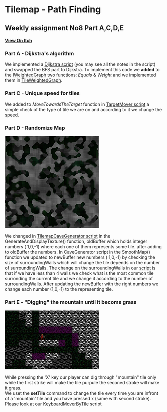 # Tilemap - Path Finding  
## Weekly assignment No8 Part A,C,D,E  

#### [View On Itch](https://game-dev-project-d-a-y.itch.io/dijkstracave)
    
    
### Part A - Dijkstra's algorithm   
We implemented a [Dijkstra script](https://github.com/Game-Dev-Project-D-A-Y/05-tilemap-pathfinding/blob/master/Assets/Scripts/5-dijkstra/Dijkstra.cs) (you may see all the  notes in the script)  and swapped the BFS part to Dijkstra. To implement this code we **added** to the [IWeightedGraph](https://github.com/Game-Dev-Project-D-A-Y/05-tilemap-pathfinding/blob/master/Assets/Scripts/5-dijkstra/IWeightedGraph.cs) two functions: _Equals_ & _Weight_ and we implemented them in [TileWeightedGraph](https://github.com/Game-Dev-Project-D-A-Y/05-tilemap-pathfinding/blob/master/Assets/Scripts/5-dijkstra/TileWeightedGraph.cs).    
    
### Part C - Unique speed for tiles
We added to _MoveTowardsTheTarget_ function in [TargetMover script](https://github.com/Game-Dev-Project-D-A-Y/05-tilemap-pathfinding/blob/master/Assets/Scripts/2-player/TargetMover.cs) a simple check of the type of tile we are on and according to it we change the speed.  

### Part D - Randomize Map   
<img src=https://github.com/Game-Dev-Project-D-A-Y/05-tilemap-pathfinding/blob/master/Generate%20Map.jpg width="300"/>    
    
    
We changed in [TilemapCaveGenerator script](https://github.com/Game-Dev-Project-D-A-Y/05-tilemap-pathfinding/blob/master/Assets/Scripts/4-generation/TilemapCaveGenerator.cs) in the GenerateAndDisplayTexture() function, oldBuffer which holds integer numbers ( 1,0,-1) where each one of them represents some tile.
after adding to oldBuffer the numbers. In CaveGenerator script in the SmoothMap() function we updated to newBuffer new numbers ( 1,0,-1) by checking the size of surroundingWalls which will change the tile depends on the number of surroundingWalls.
The change on the surroundingWalls in our [script](https://github.com/Game-Dev-Project-D-A-Y/05-tilemap-pathfinding/blob/master/Assets/Scripts/4-generation/CaveGenerator.cs) is that if we have less than 4 walls we check what is the most common tile surronding the current tile and we change it according to the number of surroundingWalls.
After updating the newBuffer with the right numbers we change each number (1,0,-1) to the representing tile.

### Part E - "Digging" the mountain until it becoms grass   
    
<img src=https://github.com/Game-Dev-Project-D-A-Y/05-tilemap-pathfinding/blob/master/digging.jpg width="300"/>    
  
While pressing the 'X' key our player can dig through "mountain" tile only while the first strike will make the tile purpule the seconed stroke will make it grass.    
We uset the **setTile** command to change the tile every time you are infront of a 'mountain' tile and you have pressed x (same with second stroke). Please look at our [KeyboardMoverByTile](https://github.com/Game-Dev-Project-D-A-Y/05-tilemap-pathfinding/blob/master/Assets/Scripts/2-player/KeyboardMoverByTile.cs) script
